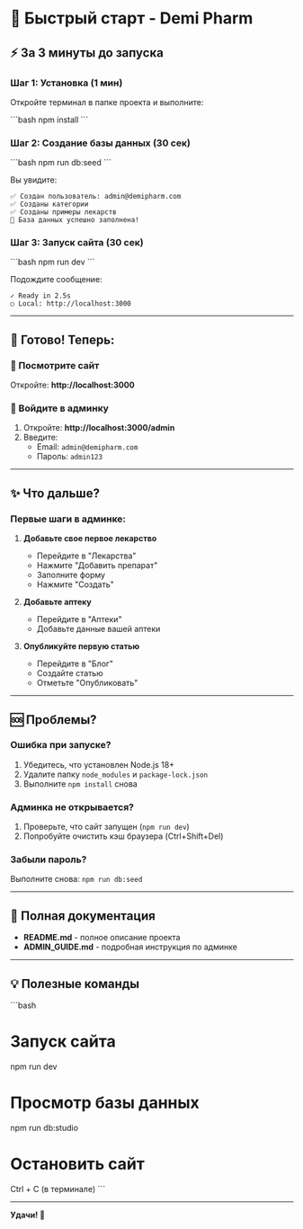 # 🚀 Быстрый старт - Demi Pharm

## ⚡ За 3 минуты до запуска

### Шаг 1: Установка (1 мин)

Откройте терминал в папке проекта и выполните:

\`\`\`bash
npm install
\`\`\`

### Шаг 2: Создание базы данных (30 сек)

\`\`\`bash
npm run db:seed
\`\`\`

Вы увидите:
```
✅ Создан пользователь: admin@demipharm.com
✅ Созданы категории
✅ Созданы примеры лекарств
🎉 База данных успешно заполнена!
```

### Шаг 3: Запуск сайта (30 сек)

\`\`\`bash
npm run dev
\`\`\`

Подождите сообщение:
```
✓ Ready in 2.5s
○ Local: http://localhost:3000
```

---

## 🎯 Готово! Теперь:

### 📱 Посмотрите сайт
Откройте: **http://localhost:3000**

### 🔐 Войдите в админку
1. Откройте: **http://localhost:3000/admin**
2. Введите:
   - Email: `admin@demipharm.com`
   - Пароль: `admin123`

---

## ✨ Что дальше?

### Первые шаги в админке:

1. **Добавьте свое первое лекарство**
   - Перейдите в "Лекарства"
   - Нажмите "Добавить препарат"
   - Заполните форму
   - Нажмите "Создать"

2. **Добавьте аптеку**
   - Перейдите в "Аптеки"
   - Добавьте данные вашей аптеки

3. **Опубликуйте первую статью**
   - Перейдите в "Блог"
   - Создайте статью
   - Отметьте "Опубликовать"

---

## 🆘 Проблемы?

### Ошибка при запуске?
1. Убедитесь, что установлен Node.js 18+
2. Удалите папку `node_modules` и `package-lock.json`
3. Выполните `npm install` снова

### Админка не открывается?
1. Проверьте, что сайт запущен (`npm run dev`)
2. Попробуйте очистить кэш браузера (Ctrl+Shift+Del)

### Забыли пароль?
Выполните снова: `npm run db:seed`

---

## 📖 Полная документация

- **README.md** - полное описание проекта
- **ADMIN_GUIDE.md** - подробная инструкция по админке

---

## 💡 Полезные команды

\`\`\`bash
# Запуск сайта
npm run dev

# Просмотр базы данных
npm run db:studio

# Остановить сайт
Ctrl + C (в терминале)
\`\`\`

---

**Удачи! 🎉**

